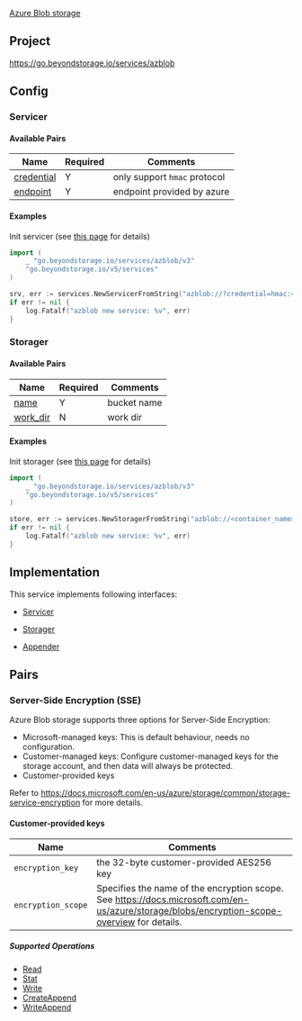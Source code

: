 [Azure Blob storage](https://docs.microsoft.com/en-us/azure/storage/blobs/)

## Project

<https://go.beyondstorage.io/services/azblob>

## Config

### Servicer

#### Available Pairs

| Name | Required | Comments |
| ---- | -------- | -------- |
| [credential](../pairs/credential.md) | Y | only support `hmac` protocol |
| [endpoint](../pairs/endpoint.md) | Y | endpoint provided by azure |

#### Examples

Init servicer (see [this page](../operations/index.md#how-to-initialize-a-servicerstorager) for details)

```go
import (
	_ "go.beyondstorage.io/services/azblob/v3"
	"go.beyondstorage.io/v5/services"
)

srv, err := services.NewServicerFromString("azblob://?credential=hmac:<account_name>:<account_key>&endpoint=https:<account_name>.<endpoint_suffix>")
if err != nil {
    log.Fatalf("azblob new service: %v", err)
}
```

### Storager

#### Available Pairs

| Name | Required | Comments |
| ---- | -------- | -------- |
| [name](../pairs/name.md) | Y | bucket name |
| [work_dir](../pairs/work_dir.md) | N | work dir |

#### Examples

Init storager (see [this page](../operations/index.md#how-to-initialize-a-servicerstorager) for details)

```go
import (
	_ "go.beyondstorage.io/services/azblob/v3"
	"go.beyondstorage.io/v5/services"
)

store, err := services.NewStoragerFromString("azblob://<container_name>/<work_dir>?credential=hmac:<account_name>:<account_key>&endpoint=https:<account_name>.<endpoint_suffix>")
if err != nil {
    log.Fatalf("azblob new service: %v", err)
}
```

## Implementation

This service implements following interfaces:

- [Servicer](../operations/servicer/index.md)

- [Storager](../operations/storager/index.md)

- [Appender](../operations/appender/index.md)

## Pairs

### Server-Side Encryption (SSE)

Azure Blob storage supports three options for Server-Side Encryption:

- Microsoft-managed keys: This is default behaviour, needs no configuration.
- Customer-managed keys: Configure customer-managed keys for the storage account, and then data will always be protected.
- Customer-provided keys

Refer to https://docs.microsoft.com/en-us/azure/storage/common/storage-service-encryption for more details.

#### Customer-provided keys

| Name               | Comments                                                     |
| ------------------ | ------------------------------------------------------------ |
| `encryption_key`   | the 32-byte customer-provided AES256 key                     |
| `encryption_scope` | Specifies the name of the encryption scope. See https://docs.microsoft.com/en-us/azure/storage/blobs/encryption-scope-overview for details. |

##### Supported Operations

- [Read](../operations/storager/read.md)
- [Stat](../operations/storager/stat.md)
- [Write](../operations/storager/write.md)
- [CreateAppend](../operations/appender/create_append.md)
- [WriteAppend](../operations/appender/write_append.md)
